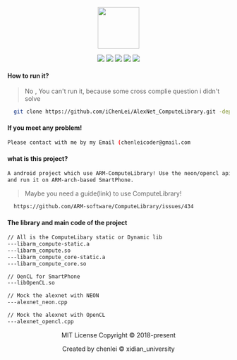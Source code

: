 <p align="center"><img src="http://wx2.sinaimg.cn/mw690/0060lm7Tly1fra1117rhgj306j02mq2x.jpg" with="235px" height="94px"></p>

<p align="center"><img src="https://img.shields.io/badge/build-failing-red.svg?style=flat-square">  <img src="https://img.shields.io/badge/Platform-Android-green.svg?style=flat-square">  <img src="https://img.shields.io/badge/framework-ComputeLibrary-red.svg?style=flat-square">  <img src="https://img.shields.io/badge/language-C++-green.svg?style=flat-square">   <img src="https://img.shields.io/badge/Model-AlexNet-green.svg?style=flat-square"> </p>

#### How to run it?
>No , You can't run it, because some cross complie question i didn't solve

```bash
  git clone https://github.com/iChenLei/AlexNet_ComputeLibrary.git -depth=1
```


#### If you meet any problem!
```bash
Please contact with me by my Email (chenleicoder@gmail.com
```

####  what is this project?
```bash
A android project which use ARM-ComputeLibrary! Use the neon/opencl api to mock AlexNet
and run it on ARM-arch-based SmartPhone.
```
>Maybe you need a guide(link) to use ComputeLibrary!
```bash
  https://github.com/ARM-software/ComputeLibrary/issues/434
```

#### The library and main code of the project
```bash
// All is the ComputeLibary static or Dynamic lib
---libarm_compute-static.a
---libarm_compute.so
---libarm_compute_core-static.a
---libarm_compute_core.so

// OenCL for SmartPhone
---libOpenCL.so

// Mock the alexnet with NEON
---alexnet_neon.cpp

// Mock the alexnet with OpenCL
---alexnet_opencl.cpp
```

<p align="center">MIT License Copyright © 2018-present</p>
<p align="center">Created by chenlei © xidian_university</p>
